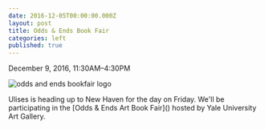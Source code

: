 ```yaml
---
date: 2016-12-05T00:00:00.000Z
layout: post
title: Odds & Ends Book Fair
categories: left
published: true
---
```


December 9, 2016, 11:30AM–4:30PM

![odds and ends bookfair logo](assets/img/odds_ends_2016_1600x1600.jpg)

Ulises is heading up to New Haven for the day on Friday. We'll be participating in the [Odds & Ends Art Book Fair](<a href="http://artgallery.yale.edu/calendar/events/book-fair-odds-and-ends-art-booksbook-arts-today/" target="_blank"></a>) hosted by Yale University Art Gallery.
